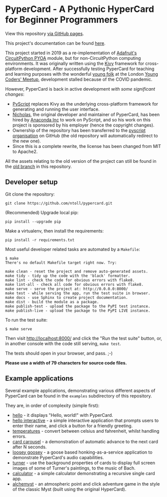 # PyperCard - A Pythonic HyperCard for Beginner Programmers

View this repository [via GitHub pages](https://pyscript.github.io/pypercard/).

This project's documentation can be found [here](https://pypercard.rtfd.io).

This project started in 2019 as a re-implementation of 
[Adafruit's CircuitPython PYOA](https://github.com/adafruit/Adafruit_CircuitPython_PYOA)
module, but for non-CircuitPython computing environments. It was originally
written using the [Kivy](https://kivy.org/) framework for cross-platform
development. After successfully testing PyperCard for teaching and learning
purposes with the wonderful
[young folk](https://youngcodersmeetup.wixsite.com/ycm-uk) at the London
[Young Coders' Meetup](https://twitter.com/YCM_UK), development stalled because
of the COVID pandemic.

However, PyperCard is back in active development _with some significant
changes_:

* [PyScript](https://pyscript.net/) replaces Kivy as the underlying
  cross-platform framework for generating and running the user interface.
* [Nicholas](https://github.com/ntoll), the original developer and maintainer
  of PyperCard, has been hired by [Anaconda Inc](https://anaconda.com/) to work
  on PyScript, and so his work on this project is sponsored by his employer
  (hence the copyright changes).
* Ownership of the repository has been transferred to the
  [pyscript organisation](https://github.com/pyscript) on GitHub (the old
  repository will automatically redirect to the new one).
* Since this is a complete rewrite, the license has been changed from MIT
  to Apache2.

All the assets relating to the old version of the project can still be found
in the [old branch](https://github.com/pyscript/pypercard/tree/old) in this
repository.

## Developer setup

Git clone the repository:

```
git clone https://github.com/ntoll/pypercard.git
```

(Recommended) Upgrade local pip:

```
pip install --upgrade pip
```

Make a virtualenv, then install the requirements:

```
pip install -r requirements.txt
```

Most useful developer related tasks are automated by a `Makefile`:

```
$ make
There's no default Makefile target right now. Try:

make clean - reset the project and remove auto-generated assets.
make tidy - tidy up the code with the 'black' formatter.
make lint - check the code for obvious errors with flake8.
make lint-all - check all code for obvious errors with flake8.
make serve - serve the project at: http://0.0.0.0:8000/
make test - while serving the app, run the test suite in browser.
make docs - use Sphinx to create project documentation.
make dist - build the module as a package.
make publish-test - upload the package to the PyPI test instance.
make publish-live - upload the package to the PyPI LIVE instance.
```

To run the test suite:

```
$ make serve
```

Then visit
[http://localhost:8000/](http://localhost:8000/) and click the "Run the test
suite" button, or, in another console with the code still serving, `make test`.

The tests should open in your browser, and pass. ;-)

**Please use a width of 79 characters for source code files.**

## Example applications

Several example applications, demonstrating various different aspects of
PyperCard can be found in the `examples` subdirectory of this repository.

They are, in order of complexity (simple first):

* [hello](https://pyscript.github.io/pypercard/examples/hello/) - it displays "Hello, world!" with PyperCard.
* [hello interactive](https://pyscript.github.io/pypercard/examples/hello_interactive/) - a simple interactive application that prompts users to
  enter their name, and click a button for a friendly greeting.
* [temperatures](https://pyscript.github.io/pypercard/examples/temperature/) - convert between celsius and fahrenheit, whilst handling
  errors.
* [card carousel](https://pyscript.github.io/pypercard/examples/card_carousel/) - a demonstration of automatic advance to the next card
  after N seconds.
* [loosey goosey](https://pyscript.github.io/pypercard/examples/loosey_goosey/) - a goose based honking-as-a-service application to
  demonstrate PyperCard's audio capabilities.
* [turner](https://pyscript.github.io/pypercard/examples/turner/) - use the background properties of cards to display full screen
  images of some of Turner's paintings, to the music of Bach.
* [calculator]() - a simple calculator demonstrating a recursive single card
  app.
* [alchemyst](https://pyscript.github.io/pypercard/examples/alchemyst/) - an atmospheric point and click adventure game in the style of
  the classic Myst (built using the original HyperCard).
